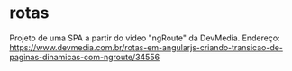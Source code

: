 # rotas

Projeto de uma SPA a partir do video "ngRoute" da DevMedia.
Endereço: https://www.devmedia.com.br/rotas-em-angularjs-criando-transicao-de-paginas-dinamicas-com-ngroute/34556
